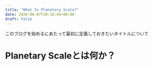 ```yaml
---
title: "What Is Planetary Scale?"
date: 2020-06-07T20:16:03+09:00
draft: false
---
```


このブログを始めるにあたって最初に定義しておきたいタイトルについて
# Planetary Scaleとは何か？